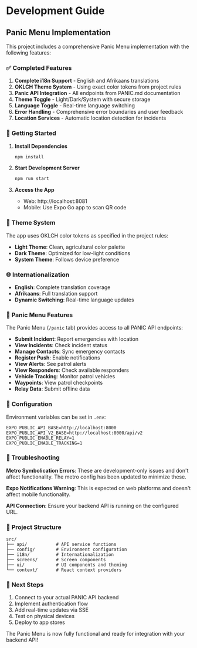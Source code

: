 # Development Guide

## Panic Menu Implementation

This project includes a comprehensive Panic Menu implementation with the following features:

### ✅ **Completed Features**

1. **Complete i18n Support** - English and Afrikaans translations
2. **OKLCH Theme System** - Using exact color tokens from project rules
3. **Panic API Integration** - All endpoints from PANIC.md documentation
4. **Theme Toggle** - Light/Dark/System with secure storage
5. **Language Toggle** - Real-time language switching
6. **Error Handling** - Comprehensive error boundaries and user feedback
7. **Location Services** - Automatic location detection for incidents

### 🚀 **Getting Started**

1. **Install Dependencies**
   ```bash
   npm install
   ```

2. **Start Development Server**
   ```bash
   npm run start
   ```

3. **Access the App**
   - Web: http://localhost:8081
   - Mobile: Use Expo Go app to scan QR code

### 🎨 **Theme System**

The app uses OKLCH color tokens as specified in the project rules:

- **Light Theme**: Clean, agricultural color palette
- **Dark Theme**: Optimized for low-light conditions
- **System Theme**: Follows device preference

### 🌐 **Internationalization**

- **English**: Complete translation coverage
- **Afrikaans**: Full translation support
- **Dynamic Switching**: Real-time language updates

### 📱 **Panic Menu Features**

The Panic Menu (`/panic` tab) provides access to all PANIC API endpoints:

- **Submit Incident**: Report emergencies with location
- **View Incidents**: Check incident status
- **Manage Contacts**: Sync emergency contacts
- **Register Push**: Enable notifications
- **View Alerts**: See patrol alerts
- **View Responders**: Check available responders
- **Vehicle Tracking**: Monitor patrol vehicles
- **Waypoints**: View patrol checkpoints
- **Relay Data**: Submit offline data

### 🔧 **Configuration**

Environment variables can be set in `.env`:

```env
EXPO_PUBLIC_API_BASE=http://localhost:8000
EXPO_PUBLIC_API_V2_BASE=http://localhost:8000/api/v2
EXPO_PUBLIC_ENABLE_RELAY=1
EXPO_PUBLIC_ENABLE_TRACKING=1
```

### 🐛 **Troubleshooting**

**Metro Symbolication Errors**: These are development-only issues and don't affect functionality. The metro config has been updated to minimize these.

**Expo Notifications Warning**: This is expected on web platforms and doesn't affect mobile functionality.

**API Connection**: Ensure your backend API is running on the configured URL.

### 📁 **Project Structure**

```
src/
├── api/           # API service functions
├── config/        # Environment configuration
├── i18n/          # Internationalization
├── screens/       # Screen components
├── ui/            # UI components and theming
└── context/       # React context providers
```

### 🎯 **Next Steps**

1. Connect to your actual PANIC API backend
2. Implement authentication flow
3. Add real-time updates via SSE
4. Test on physical devices
5. Deploy to app stores

The Panic Menu is now fully functional and ready for integration with your backend API!

